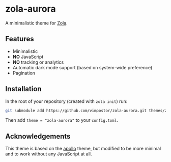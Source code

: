 # zola-aurora

A minimalistic theme for [Zola](https://www.getzola.org/).

## Features

- Minimalistic
- **NO** JavaScript
- **NO** tracking or analytics
- Automatic dark mode support (based on system-wide preference)
- Pagination

## Installation

In the root of your repository (created with `zola init`) run:

```bash
git submodule add https://github.com/vimpostor/zola-aurora.git themes/zola-aurora
```

Then add `theme = "zola-aurora"` to your `config.toml`.

## Acknowledgements

This theme is based on the [apollo](https://github.com/not-matthias/apollo) theme, but modified to be more minimal and to work without any JavaScript at all.
